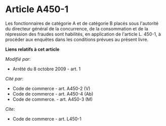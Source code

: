 # Article A450-1

Les fonctionnaires de catégorie A et de catégorie B placés sous l'autorité du directeur général de la concurrence, de la
consommation et de la répression des fraudes sont habilités, en application de l'article L. 450-1, à procéder aux enquêtes
dans les conditions prévues au présent livre.

**Liens relatifs à cet article**

_Modifié par_:

  - Arrêté du 8 octobre 2009 - art. 1

_Cité par_:

  - Code de commerce - art. A450-2 (V)
  - Code de commerce - art. A450-4 (Ab)
  - Code de commerce. - art. A450-3 (M)

_Cite_:

  - Code de commerce - art. L450-1
